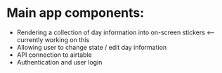 # Main app components:

* Rendering a collection of day information into on-screen stickers  <-- currently working on this
* Allowing user to change state / edit day information
* API connection to airtable
* Authentication and user login
